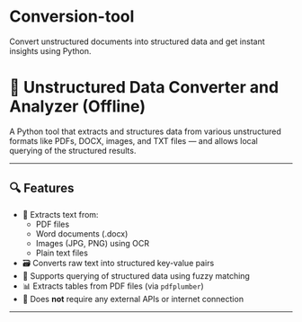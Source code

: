 # Conversion-tool
Convert unstructured documents into structured data and get instant insights using Python.

# 🧠 Unstructured Data Converter and Analyzer (Offline)

A Python tool that extracts and structures data from various unstructured formats like PDFs, DOCX, images, and TXT files — and allows local querying of the structured results.

---

## 🔍 Features

- 📄 Extracts text from:
  - PDF files
  - Word documents (.docx)
  - Images (JPG, PNG) using OCR
  - Plain text files
- 🗃️ Converts raw text into structured key-value pairs
- 🔎 Supports querying of structured data using fuzzy matching
- 📊 Extracts tables from PDF files (via `pdfplumber`)
- 🚫 Does **not** require any external APIs or internet connection

---
